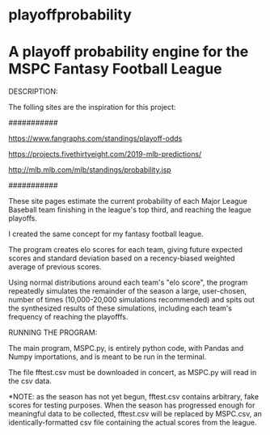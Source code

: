 # playoffprobability
# A playoff probability engine for the MSPC Fantasy Football League


DESCRIPTION:


The folling sites are the inspiration for this project:


###########

https://www.fangraphs.com/standings/playoff-odds

https://projects.fivethirtyeight.com/2019-mlb-predictions/

http://mlb.mlb.com/mlb/standings/probability.jsp

###########


These site pages estimate the current probability of each Major League Baseball team 
finishing in the league's top third, and reaching the league playoffs.

I created the same concept for my fantasy football league.

The program creates elo scores for each team, giving future expected scores and standard deviation
based on a recency-biased weighted average of previous scores.

Using normal distributions around each team's "elo score", the program repeatedly simulates the remainder of the season
a large, user-chosen, number of times (10,000-20,000 simulations recommended) and spits out the synthesized results
of these simulations, including each team's frequency of reaching the playofffs.



RUNNING THE PROGRAM:


The main program, MSPC.py, is entirely python code, with Pandas and Numpy importations, 
and is meant to be run in the terminal.

The file fftest.csv must be downloaded in concert, as MSPC.py will read in the csv data.




*NOTE: as the season has not yet begun, fftest.csv contains arbitrary, fake scores for testing purposes. 
When the season has progressed enough for meaningful data to be collected, fftest.csv will be replaced by 
MSPC.csv, an identically-formatted csv file containing the actual scores from the league.
